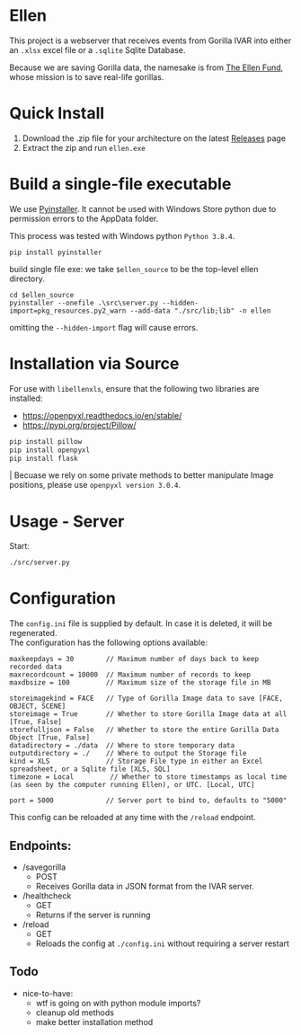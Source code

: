 # Ellen

This project is a webserver that receives events from Gorilla IVAR into either an `.xlsx` excel file or a `.sqlite` Sqlite Database.

Because we are saving Gorilla data, the namesake is from [The Ellen Fund](https://theellenfund.org/gorillas), whose mission is to save real-life gorillas.

# Quick Install
1. Download the .zip file for your architecture on the latest [Releases](https://github.com/0xNF/Ellen/releases) page
2. Extract the zip and run `ellen.exe`

# Build a single-file executable
We use [Pyinstaller](https://www.pyinstaller.org/). It cannot be used with Windows Store python due to permission errors to the AppData folder.

This process was tested with Windows python `Python 3.8.4`.
```
pip install pyinstaller
```
build single file exe:
we take `$ellen_source` to be the top-level ellen directory.
```
cd $ellen_source
pyinstaller --onefile .\src\server.py --hidden-import=pkg_resources.py2_warn --add-data "./src/lib;lib" -n ellen
```
omitting the `--hidden-import` flag will cause errors.


# Installation via Source

For use with `libellenxls`, ensure that the following two libraries are installed:
* https://openpyxl.readthedocs.io/en/stable/
* https://pypi.org/project/Pillow/

```bash
pip install pillow
pip install openpyxl
pip install flask
```

| Becuase we rely on some private methods to better manipulate Image positions, please use `openpyxl version 3.0.4`. 

# Usage - Server
Start:
```bash
./src/server.py
```

# Configuration
The `config.ini` file is supplied by default. In case it is deleted, it will be regenerated.  
The configuration has the following options available:
```
maxkeepdays = 30        // Maximum number of days back to keep recorded data
maxrecordcount = 10000  // Maximum number of records to keep
maxdbsize = 100         // Maximum size of the storage file in MB

storeimagekind = FACE   // Type of Gorilla Image data to save [FACE, OBJECT, SCENE]
storeimage = True       // Whether to store Gorilla Image data at all [True, False]
storefulljson = False   // Whether to store the entire Gorilla Data Object [True, False]
datadirectory = ./data  // Where to store temporary data
outputdirectory = ./    // Where to output the Storage file
kind = XLS              // Storage File type in either an Excel spreadsheet, or a Sqlite file [XLS, SQL]
timezone = Local         // Whether to store timestamps as local time (as seen by the computer running Ellen), or UTC. [Local, UTC]

port = 5000             // Server port to bind to, defaults to "5000"
```

This config can be reloaded at any time with the `/reload` endpoint.

## Endpoints:
* /savegorilla
    - POST
    - Receives Gorilla data in JSON format from the IVAR server. 
* /healthcheck
    - GET
    - Returns if the server is running
* /reload
    - GET
    - Reloads the config at `./config.ini` without requiring a server restart

## Todo
- nice-to-have:
    - wtf is going on with python module imports?
    - cleanup old methods
    - make better installation method
    